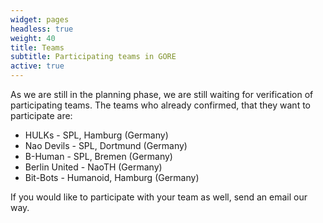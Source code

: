 ```yaml
---
widget: pages
headless: true
weight: 40
title: Teams
subtitle: Participating teams in GORE
active: true
---
```

As we are still in the planning phase, we are still waiting for verification of participating teams. 
The teams who already confirmed, that they want to participate are:
- HULKs - SPL, Hamburg (Germany)
- Nao Devils - SPL, Dortmund (Germany)
- B-Human - SPL, Bremen (Germany)
- Berlin United - NaoTH (Germany)
- Bit-Bots - Humanoid, Hamburg (Germany)

If you would like to participate with your team as well, send an email our way.
